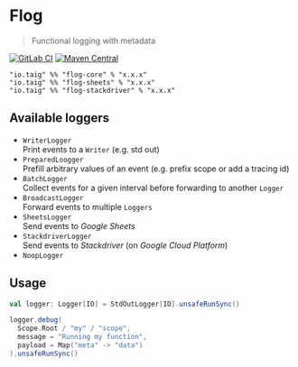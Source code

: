 # Flog

> Functional logging with metadata

[![GitLab CI](https://gitlab.com/taig-github/flog/badges/master/build.svg?style=flat-square)](https://gitlab.com/taig-github/flog/pipelines)
[![Maven Central](https://img.shields.io/maven-central/v/io.taig/flog_2.13.svg?style=flat-square)](https://index.scala-lang.org/taig/flog)

```
"io.taig" %% "flog-core" % "x.x.x"
"io.taig" %% "flog-sheets" % "x.x.x"
"io.taig" %% "flog-stackdriver" % "x.x.x"
```

## Available loggers

- `WriterLogger`  
  Print events to a `Writer` (e.g. std out)
- `PreparedLoogger`  
  Prefill arbitrary values of an event (e.g. prefix scope or add a tracing id)
- `BatchLogger`  
  Collect events for a given interval before forwarding to another `Logger`
- `BroadcastLogger`  
  Forward events to multiple `Loggers`
- `SheetsLogger`  
  Send events to _Google Sheets_
- `StackdriverLogger`  
  Send events to _Stackdriver_ (on _Google Cloud Platform_)
- `NoopLogger`

## Usage

```scala
val logger: Logger[IO] = StdOutLogger[IO].unsafeRunSync()

logger.debug(
  Scope.Root / "my" / "scope",
  message = "Running my function",
  payload = Map("meta" -> "data")
).unsafeRunSync()
```
